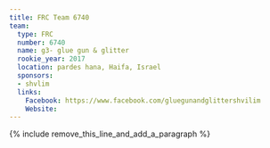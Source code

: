 ```yaml
---
title: FRC Team 6740
team:
  type: FRC
  number: 6740
  name: g3- glue gun & glitter
  rookie_year: 2017
  location: pardes hana, Haifa, Israel
  sponsors:
  - shvlim
  links:
    Facebook: https://www.facebook.com/gluegunandglittershvilim
    Website:
---
```


{% include remove_this_line_and_add_a_paragraph %}